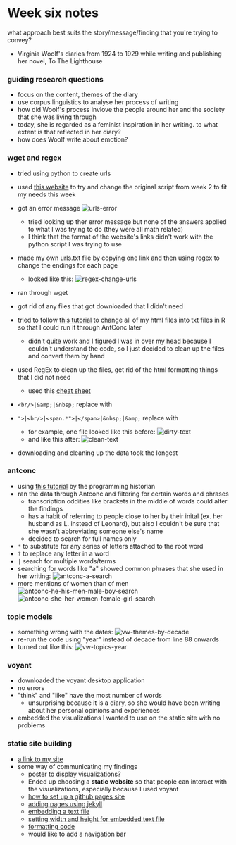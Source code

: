 # Week six notes

what approach best suits the story/message/finding that you're trying to convey?

- Virginia Woolf's diaries from 1924 to 1929 while writing and publishing her novel, To The Lighthouse

### guiding research questions
- focus on the content, themes of the diary
- use corpus linguistics to analyse her process of writing
- how did Woolf's process invlove the people around her and the society that she was living through
- today, she is regarded as a feminist inspiration in her writing. to what extent is that reflected in her diary?
- how does Woolf write about emotion? 

### wget and regex
- tried using python to create urls
- used [this website](https://stackoverflow.com/questions/4288973/whats-the-difference-between-s-and-d-in-python-string-formatting) to try and change the original script from week 2 to fit my needs this week
- got an error message
![urls-error](python-urls-error.png)
  - tried looking up ther error message but none of the answers applied to what I was trying to do (they were all math related)
  - I think that the format of the website's links didn't work with the python script I was trying to use
- made my own urls.txt file by copying one link and then using regex to change the endings for each page
  - looked like this: ![regex-change-urls](regex-change-urls.png)
- ran through wget
- got rid of any files that got downloaded that I didn't need
- tried to follow [this tutorial](https://stackoverflow.com/questions/15016462/create-a-corpus-from-many-html-files-in-r) to change all of my html files into txt files in R so that I could run it through AntConc later
  - didn't quite work and I figured I was in over my head because I couldn't understand the code, so I just decided to clean up the files and convert them by hand
- used RegEx to clean up the files, get rid of the html formatting things that I did not need
  - used this [cheat sheet](https://jdhao.github.io/2019/02/28/sublime_text_regex_cheat_sheet/)
- `<br/>|&amp;|&nbsp;` replace with ` `
- `">|<br/>|<span.*">|</span>|&nbsp;|&amp;` replace with ` `
  - for example, one file looked like this before: ![dirty-text](dirty-text.png)
  - and like this after: ![clean-text](clean-text.png)
  
- downloading and cleaning up the data took the longest
  
### antconc
- using [this tutorial](https://programminghistorian.org/en/lessons/corpus-analysis-with-antconc) by the programming historian
- ran the data through Antconc and filtering for certain words and phrases
  - transcription oddities like brackets in the middle of words could alter the findings
  - has a habit of referring to people close to her by their inital (ex. her husband as L. instead of Leonard), but also I couldn't be sure that she wasn't abbreviating someone else's name
  - decided to search for full names only
- `*` to substitute for any series of letters attached to the root word
- `?` to replace any letter in a word
- `|` search for multiple words/terms
- searching for words like "a" showed common phrases that she used in her writing: ![antconc-a-search](antconc-a-search.png)
- more mentions of women than of men
![antconc-he-his-men-male-boy-search](antconc-he-his-men-male-boy-search.png)
![antconc-she-her-women-female-girl-search](antconc-she-her-women-female-girl-search.png)
  
### topic models
- something wrong with the dates: ![vw-themes-by-decade](vw-themes-by-decade)
- re-run the code using "year" instead of decade from line 88 onwards
- turned out like this: ![vw-topics-year](vw-topics-year.png)
  
### voyant
  - downloaded the voyant desktop application
  - no errors
  - "think" and "like" have the most number of words
    - unsurprising because it is a diary, so she would have been writing about her personal opinions and experiences
  - embedded the visualizations I wanted to use on the static site with no problems

### static site building
- [a link to my site](https://paula-rodrigo.github.io/woolfdiaries.github.io/)
- some way of communicating my findings
  - poster to display visualizations?
  - Ended up choosing a **static website** so that people can interact with the visualizations, especially because I used voyant
  - [how to set up a github pages site](https://help.github.com/en/github/working-with-github-pages/creating-a-github-pages-site)
  - [adding pages using jekyll](https://help.github.com/en/github/working-with-github-pages/adding-content-to-your-github-pages-site-using-jekyll)
  - [embedding a text file](https://stackoverflow.com/questions/6348207/making-a-paragraph-in-html-contain-a-text-from-a-file)
  - [setting width and height for embedded text file](https://www.w3schools.com/tags/att_object_width.asp)
  - [formatting code](https://www.w3schools.com/tags/tag_code.asp#:~:text=The%20tag%20is%20used,CSS%20(see%20example%20below).)
  - would like to add a navigation bar
  
